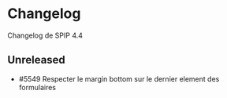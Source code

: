 # Changelog

Changelog de SPIP 4.4

## Unreleased

- #5549 Respecter le margin bottom sur le dernier element des formulaires

